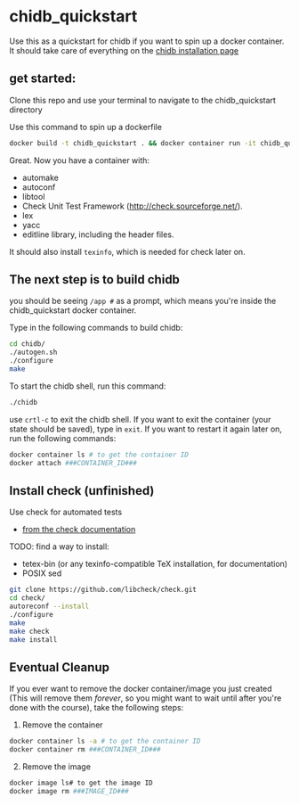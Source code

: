 # chidb_quickstart
Use this as a quickstart for chidb if you want to spin up a docker container. It should take care of everything on the [chidb installation page](http://chi.cs.uchicago.edu/chidb/installing.html)

## get started:
Clone this repo and use your terminal to navigate to the chidb_quickstart directory

Use this command to spin up a dockerfile
``` bash
docker build -t chidb_quickstart . && docker container run -it chidb_quickstart /bin/sh
```
Great. Now you have a container with:
- automake
- autoconf
- libtool
- Check Unit Test Framework (http://check.sourceforge.net/).
- lex
- yacc
- editline library, including the header files.

It should also install `texinfo`, which is needed for check later on.

## The next step is to build chidb
you should be seeing `/app #` as a prompt, which means you're inside the chidb_quickstart docker container.

Type in the following commands to build chidb:
``` bash
cd chidb/
./autogen.sh
./configure
make
```

To start the chidb shell, run this command:
``` bash
./chidb
```
use `crtl-c` to exit the chidb shell. If you want to exit the container (your state should be saved), type in `exit`. If you want to restart it again later on, run the following commands:
``` bash
docker container ls # to get the container ID
docker attach ###CONTAINER_ID###
```

## Install check (unfinished)
Use check for automated tests
- [from the check documentation](https://libcheck.github.io/check/web/install.html#linuxsource)

TODO: find a way to install:
- tetex-bin (or any texinfo-compatible TeX installation, for documentation)
- POSIX sed

``` bash
git clone https://github.com/libcheck/check.git
cd check/
autoreconf --install
./configure
make
make check
make install
```

## Eventual Cleanup
If you ever want to remove the docker container/image you just created (This will remove them *forever*, so you might want to wait until after you're done with the course), take the following steps:

1. Remove the container
``` bash
docker container ls -a # to get the container ID
docker container rm ###CONTAINER_ID###
```

2. Remove the image
``` bash
docker image ls# to get the image ID
docker image rm ###IMAGE_ID###
```
